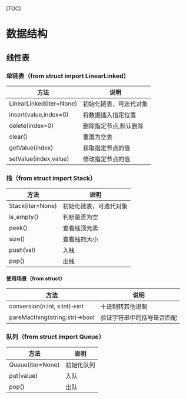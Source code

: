 [TOC]

# 数据结构

## 线性表

### 单链表（from struct import LinearLinked）

| 方法                    | 说明                   |
| ----------------------- | ---------------------- |
| LinearLinked(iter=None) | 初始化链表，可迭代对象 |
| insert(value,index=0)   | 将数据插入指定位置     |
| delete(index=0)         | 删除指定节点,默认删除  |
| clear()                 | 重置为空表             |
| getValue(index)         | 获取指定节点的值       |
| setValue(index,value)   | 修改指定节点的值       |

### 栈（from struct import Stack）

| 方法             | 说明                   |
| ---------------- | ---------------------- |
| Stack(iter=None) | 初始化链表，可迭代对象 |
| is_empty()       | 判断是否为空           |
| peek()           | 查看栈顶元素           |
| size()           | 查看栈的大小           |
| push(val)        | 入栈                   |
| pop()            | 出栈                   |

#### 使用场景（from struct）

| 方法                           | 说明                       |
| ------------------------------ | -------------------------- |
| conversion(n:int, x:int)->int  | 十进制转其他进制           |
| pareMacthing(string:str)->bool | 验证字符串中的括号是否匹配 |

### 队列（from struct import Queue）

| 方法             | 说明       |
| ---------------- | ---------- |
| Queue(iter=None) | 初始化队列 |
| put(value)       | 入队       |
| pop()            | 出队       |







